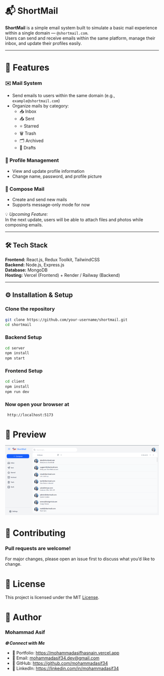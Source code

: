 # 📬 ShortMail

**ShortMail** is a simple email system built to simulate a basic mail experience within a single domain — `@shortmail.com`.  
Users can send and receive emails within the same platform, manage their inbox, and update their profiles easily.

---

# 🚀 Features

### ✉️ Mail System

- Send emails to users within the same domain (e.g., `example@shortmail.com`)
- Organize mails by category:
  - 📥 Inbox
  - 📤 Sent
  - ⭐ Starred
  - 🗑️ Trash
  - 🗂️ Archived
  - 📝 Drafts

### 👤 Profile Management

- View and update profile information
- Change name, password, and profile picture

### 📝 Compose Mail

- Create and send new mails
- Supports message-only mode for now

💡 _Upcoming Feature:_  
In the next update, users will be able to attach files and photos while composing emails.

---

## 🛠️ Tech Stack

**Frontend:** React.js, Redux Toolkit, TailwindCSS  
**Backend:** Node.js, Express.js  
**Database:** MongoDB  
**Hosting:** Vercel (Frontend) + Render / Railway (Backend)

---

## ⚙️ Installation & Setup

### Clone the repository

```bash
git clone https://github.com/your-username/shortmail.git
cd shortmail
```

### Backend Setup

```bash
cd server
npm install
npm start
```

### Frontend Setup

```bash
cd client
npm install
npm run dev
```

### Now open your browser at

```
 http://localhost:5173
```

# 📸 Preview

![image](./public/preview.png)

# 🤝 Contributing

### Pull requests are welcome!

For major changes, please open an issue first to discuss what you’d like to change.

# 📄 License

This project is licensed under the MIT [License](askdnskdn).

# 💬 Author

### Mohammad Asif

**_🌐 Connect with Me_**

- 💼 Portfolio: https://mohammadasifhasnain.vercel.app
- 📧 Email: mohammadasif34.dev@gmail.com
- 🐙 GitHub: https://github.com/mohammadasif34
- 💬 LinkedIn: https://linkedin.com/in/mohammadasif34
